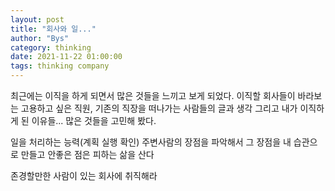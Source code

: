 ```yaml
---
layout: post
title: "회사와 일..."
author: "Bys"
category: thinking
date: 2021-11-22 01:00:00
tags: thinking company
---
```


최근에는 이직을 하게 되면서 많은 것들을 느끼고 보게 되었다. 이직할 회사들이 바라보는 고용하고 싶은 직원, 기존의 직장을 떠나가는 사람들의 글과 생각 
그리고 내가 이직하게 된 이유들... 많은 것들을 고민해 봤다.  

일을 처리하는 능력(계획 실행 확인) 주변사람의 장점을 파악해서 그 장점을 내 습관으로 만들고 안좋은 점은 피하는 삶을 산다

존경할만한 사람이 있는 회사에 취직해라